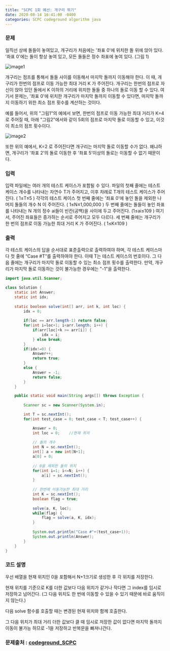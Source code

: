 ```yaml
---
title: "SCPC 1회 예선: 개구리 뛰기"
date: 2020-08-14 16:41:00 -0400
categories: SCPC codeground algorithm java
---
```


### 문제
일직선 상에 돌들이 놓여있고, 개구리가 처음에는 '좌표 0'에 위치한 돌 위에 앉아 있다.
'좌표 0'에는 돌이 항상 놓여 있고, 모든 돌들은 정수 좌표에 놓여 있다. (그림 1)

![image1][logo1]

[logo1]: https://cdn.codeground.org/resources/2320e52a0b/AWNyjEi9AOtpX_LD.png "그림1"

개구리는 점프를 통해서 돌들 사이를 이동해서 마지막 돌까지 이동해야 한다.
이 때, 개구리가 한번의 점프로 이동 가능한 최대 거리 K 가 주어진다.
개구리는 한번의 점프로 자신이 앉아 있던 돌에서  K 이하의 거리에 위치한 돌들 중 하나의 돌로 이동 할 수 있다. 
여기서 문제는, '좌표 0'에 위치한 개구리가 마지막 돌까지 이동할 수 있다면,
마지막 돌까지 이동하기 위한 최소 점프 횟수를 계산하는 것이다. 

예를 들어서, 위의 "그림1"의 예에서 보면, 한번의 점프로 이동 가능한 최대 거리가 K=4 로 주어질 때,
아래 "그림2"에서와 같이 5회의 점프로 마지막 돌로 이동할 수 있고, 이것이 최소의 점프 횟수이다. 

![image2][logo2]

[logo2]: https://cdn.codeground.org/resources/2320e52a0b/AWNyjFNdAO1pX_LD.png "그림2"

또한 위의 예에서, K=2 로 주어진다면 개구리는 마지막 돌로 이동할 수가 없다.
왜냐하면, 개구리가 '좌표 2'의 돌로 이동한 후 '좌표 5'이상의 돌로는 이동할 수 없기 때문이다. 

### 입력
입력 파일에는 여러 개의 테스트 케이스가 포함될 수 있다.
파일의 첫째 줄에는 테스트 케이스 개수를 나타내는 자연수 T가 주어지고,
이후 차례로 T개의 테스트 케이스가 주어진다. ( 1≤T≤5 ) 
각각의 테스트 케이스 첫 번째 줄에는 '좌표 0'에 놓인 돌을 제외한 나머지 돌들의 개수 N 이 주어진다. ( 1≤N≤1,000,000 )
두 번째 줄에는 돌들이 놓인 좌표를 나타내는 N 개의 정수 ai들이 빈칸(공백)을 사이에 두고 주어진다. (1≤ai≤109 )
여기서, 주어진 좌표들은 증가하는 순서로 주어지고 모두 다르다.
세 번째 줄에는 개구리가 한 번의 점프로 이동 가능한 최대 거리 K 가 주어진다. ( 1≤K≤109 )

### 출력
각 테스트 케이스의 답을 순서대로 표준출력으로 출력하여야 하며, 각 테스트 케이스마다 첫 줄에 “Case #T”를 출력하여야 한다.
이때 T는 테스트 케이스의 번호이다.
그 다음 줄에는 개구리가 마지막 돌로 이동할 수 있는 최소 점프 횟수를 출력한다.
만약, 개구리가 마지막 돌로 이동하는 것이 불가능한 경우에는 "-1"을 출력한다.

```java
import java.util.Scanner;

class Solution {
	static int Answer;
	static int idx;
	
	static boolean solve(int[] arr, int k, int loc) {
		idx = 0;
		
		if(loc == arr.length-1) return false;
		for(int i=loc+1; i<arr.length; i++) {
			if(arr[loc]+k >= arr[i]) {
				idx = i;
			} else break;
		}
		if(idx!=0) {
			Answer++;
			return true;
		}
		else {
			Answer = -1;
			return false;
		}
	}

	public static void main(String args[]) throws Exception	{
		
		Scanner sc = new Scanner(System.in);

		int T = sc.nextInt();
		for(int test_case = 0; test_case < T; test_case++) {

			Answer = 0;
			int loc = 0;	//현재 위치
			
			// 돌의 개수
			int N = sc.nextInt();
			int[] a = new int[N+1];
			a[0] = 0;
			
			// 0을 제외한 돌의 위치
			for(int i=1; i<=N; i++) {
				a[i] = sc.nextInt();
			}
			
			// 한번에 이동가능한 최대 거리
			int K = sc.nextInt();
			boolean flag = true;
			
			solve(a, K, loc);
			while(flag) {
				flag = solve(a, K, idx);
			}
			
			System.out.println("Case #"+(test_case+1));
			System.out.println(Answer);
		}
	}
}
```

### 코드 설명
우선 배열을 현재 위치인 0을 포함해서 N+1크기로 생성한 후 각 위치를 저장한다.

현재 위치를 기준으로 K를 더한 값보다 다음 위치가 같거나 작다면 그 index를 임시로 저장하고 넘어간다.
(그 다음 위치도 한 번에 이동할 수 있을 수 있기 때문에 바로 움직이지 않는다.)

다음 solve 함수를 호출할 때는 변경된 현재 위치와 함께 호출한다.

그 다음 위치가 최대 거리 더한 값보다 클 때 임시로 저장한 값이 없다면 마지막 돌까지 이동이 불가능 하므로 -1을 저장하고 반복문을 빠져나간다.

### 문제출처 : [codeground_SCPC]

[codeground_SCPC]: https://www.codeground.org/practice/practiceProblemView
